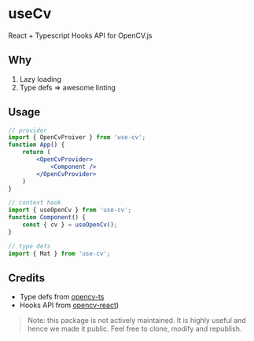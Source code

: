 # useCv
React + Typescript Hooks API for OpenCV.js

## Why

1. Lazy loading
2. Type defs $\Rightarrow$ awesome linting

## Usage

```jsx
// provider
import { OpenCvProiver } from 'use-cv';
function App() {
    return (
        <OpenCvProvider>
            <Component />
        </OpenCvProvider>
    )
}

// context hook
import { useOpenCv } from 'use-cv';
function Component() {
    const { cv } = useOpenCv();
}

// type defs
import { Mat } from 'use-cv';
```

## Credits

- Type defs from [opencv-ts](https://www.npmjs.com/package/opencv-ts)
- Hooks API from [opencv-react](https://www.npmjs.com/package/opencv-react))

> Note: this package is not actively maintained. It is highly useful and hence we made it public. Feel free to clone, modify and republish.